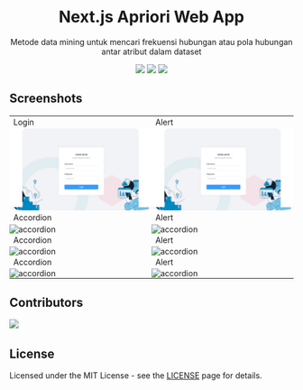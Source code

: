 <a id="readme-top"></a>

<br />
<div align="center">
  <h1 align="center">Next.js Apriori Web App</h1>
  <p align="center">
    Metode data mining untuk mencari frekuensi hubungan atau pola hubungan antar atribut dalam dataset
  </p>

  <a href="https://github.com/azizvector"><img src="https://img.shields.io/badge/github-%23000?style=for-the-badge&logo=github&logoColor=white"/></a>
  <a href="https://www.instagram.com/aziz_vector"><img src="https://img.shields.io/badge/Instagram-%23fe4164?style=for-the-badge&logo=instagram&logoColor=white"/></a>
  <a href="https://www.linkedin.com/in/abdul-aziz-b374541bb"><img src="https://img.shields.io/badge/LinkedIn-%231e4e81?style=for-the-badge&logo=linkedin&logoColor=white"/></a>
</div>

## Screenshots

<table>
  <tr>
    <td width="50%">Login</td>
    <td width="50%">Alert</td>
  </tr>
  <tr>
    <td width="50%" style="padding: 0;">
      <img alt="login" src="./public/images/Macbook-Air-localhost (2).png">
    </td>
    <td width="50%" style="padding: 0;">
     <img alt="login" src="./public/images/Macbook-Air-localhost (2).png">
    </td>
  </tr>
  <tr>
    <td width="50%">Accordion</td>
    <td width="50%">Alert</td>
  </tr>
  <tr>
    <td width="50%" style="padding: 0;">
      <img alt="accordion" src="https://placehold.co/600x400?text=Your+Screenshot+here">
    </td>
    <td width="50%" style="padding: 0;">
     <img alt="accordion" src="https://placehold.co/600x400?text=Your+Screenshot+here">
    </td>
  </tr>
  <tr>
    <td width="50%">Accordion</td>
    <td width="50%">Alert</td>
  </tr>
  <tr>
    <td width="50%" style="padding: 0;">
      <img alt="accordion" src="https://placehold.co/600x400?text=Your+Screenshot+here">
    </td>
    <td width="50%" style="padding: 0;">
     <img alt="accordion" src="https://placehold.co/600x400?text=Your+Screenshot+here">
    </td>
  </tr>
  <tr>
    <td width="50%">Accordion</td>
    <td width="50%">Alert</td>
  </tr>
  <tr>
    <td width="50%" style="padding: 0;">
      <img alt="accordion" src="https://placehold.co/600x400?text=Your+Screenshot+here">
    </td>
    <td width="50%" style="padding: 0;">
     <img alt="accordion" src="https://placehold.co/600x400?text=Your+Screenshot+here">
    </td>
  </tr>
</table>

## Contributors

<a href="https://github.com/azizvector/apriori-web-app/graphs/contributors">
  <img src="https://contrib.rocks/image?repo=azizvector/apriori-web-app" />
</a>

## License

Licensed under the MIT License - see the [LICENSE](https://opensource.org/licenses/MIT) page for details.
